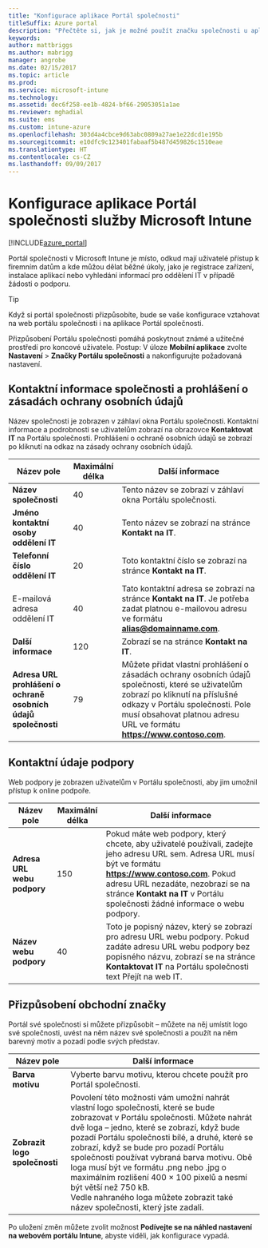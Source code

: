 ```yaml
---
title: "Konfigurace aplikace Portál společnosti"
titleSuffix: Azure portal
description: "Přečtěte si, jak je možné použít značku společnosti u aplikace Portál společnosti Intune. \""
keywords: 
author: mattbriggs
ms.author: mabrigg
manager: angrobe
ms.date: 02/15/2017
ms.topic: article
ms.prod: 
ms.service: microsoft-intune
ms.technology: 
ms.assetid: dec6f258-ee1b-4824-bf66-29053051a1ae
ms.reviewer: mghadial
ms.suite: ems
ms.custom: intune-azure
ms.openlocfilehash: 303d4a4cbce9d63abc0809a27ae1e22dcd1e195b
ms.sourcegitcommit: e10dfc9c123401fabaaf5b487d459826c1510eae
ms.translationtype: HT
ms.contentlocale: cs-CZ
ms.lasthandoff: 09/09/2017
---
```

# <a name="how-to-configure-the-microsoft-intune-company-portal-app"></a>Konfigurace aplikace Portál společnosti služby Microsoft Intune

[!INCLUDE[azure_portal](./includes/azure_portal.md)]

Portál společnosti v Microsoft Intune je místo, odkud mají uživatelé přístup k firemním datům a kde můžou dělat běžné úkoly, jako je registrace zařízení, instalace aplikací nebo vyhledání informací pro oddělení IT v případě žádosti o podporu.        

> [!Tip]        
> Když si portál společnosti přizpůsobíte, bude se vaše konfigurace vztahovat na web portálu společnosti i na aplikace Portál společnosti.       

Přizpůsobení Portálu společnosti pomáhá poskytnout známé a užitečné prostředí pro koncové uživatele. Postup: V úloze **Mobilní aplikace** zvolte **Nastavení** > **Značky Portálu společnosti** a nakonfigurujte požadovaná nastavení.      

## <a name="company-contact-information-and-privacy-statement"></a>Kontaktní informace společnosti a prohlášení o zásadách ochrany osobních údajů        
Název společnosti je zobrazen v záhlaví okna Portálu společnosti. Kontaktní informace a podrobnosti se uživatelům zobrazí na obrazovce **Kontaktovat IT** na Portálu společnosti. Prohlášení o ochraně osobních údajů se zobrazí po kliknutí na odkaz na zásady ochrany osobních údajů.        


|Název pole|Maximální délka|Další informace|        
|-|-|-|     
|**Název společnosti**|40|Tento název se zobrazí v záhlaví okna Portálu společnosti.|        
|**Jméno kontaktní osoby oddělení IT**|40|Tento název se zobrazí na stránce **Kontakt na IT**.|      
|**Telefonní číslo oddělení IT**|20|Toto kontaktní číslo se zobrazí na stránce **Kontakt na IT**.|        
|E-mailová adresa oddělení IT|40|Tato kontaktní adresa se zobrazí na stránce **Kontakt na IT**. Je potřeba zadat platnou e-mailovou adresu ve formátu **alias@domainname.com**.|     
|**Další informace**|120|Zobrazí se na stránce **Kontakt na IT**.|      
|**Adresa URL prohlášení o ochraně osobních údajů společnosti**|79|Můžete přidat vlastní prohlášení o zásadách ochrany osobních údajů společnosti, které se uživatelům zobrazí po kliknutí na příslušné odkazy v Portálu společnosti. Pole musí obsahovat platnou adresu URL ve formátu **https://www.contoso.com**.|        

## <a name="support-contacts"></a>Kontaktní údaje podpory     
Web podpory je zobrazen uživatelům v Portálu společnosti, aby jim umožnil přístup k online podpoře.        



|Název pole|Maximální délka|Další informace|        
|-|-|-|     
|**Adresa URL webu podpory**|150|Pokud máte web podpory, který chcete, aby uživatelé používali, zadejte jeho adresu URL sem. Adresa URL musí být ve formátu **https://www.contoso.com**. Pokud adresu URL nezadáte, nezobrazí se na stránce **Kontakt na IT** v Portálu společnosti žádné informace o webu podpory.|        
|**Název webu podpory**|40|Toto je popisný název, který se zobrazí pro adresu URL webu podpory. Pokud zadáte adresu URL webu podpory bez popisného názvu, zobrazí se na stránce **Kontaktovat IT** na Portálu společnosti text Přejít na web IT.       

## <a name="company-branding-customization"></a>Přizpůsobení obchodní značky       
Portál své společnosti si můžete přizpůsobit – můžete na něj umístit logo své společnosti, uvést na něm název své společnosti a použít na něm barevný motiv a pozadí podle svých představ.     



|Název pole|Další informace|       
|-|-|       
|**Barva motivu**|Vyberte barvu motivu, kterou chcete použít pro Portál společnosti.|      
|**Zobrazit logo společnosti**|Povolení této možnosti vám umožní nahrát vlastní logo společnosti, které se bude zobrazovat v Portálu společnosti. Můžete nahrát dvě loga – jedno, které se zobrazí, když bude pozadí Portálu společnosti bílé, a druhé, které se zobrazí, když se bude pro pozadí Portálu společnosti používat vybraná barva motivu. Obě loga musí být ve formátu .png nebo .jpg o maximálním rozlišení 400 × 100 pixelů a nesmí být větší než 750 kB.<br>Vedle nahraného loga můžete zobrazit také název společnosti, který jste zadali.|      

Po uložení změn můžete zvolit možnost **Podívejte se na náhled nastavení na webovém portálu Intune**, abyste viděli, jak konfigurace vypadá.
